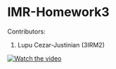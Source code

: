 # IMR-Homework3

Contributors:


1) Lupu Cezar-Justinian (3IRM2)

[![Watch the video](http://i3.ytimg.com/vi/3UXnsVXGI0c/maxresdefault.jpg)](https://www.youtube.com)

